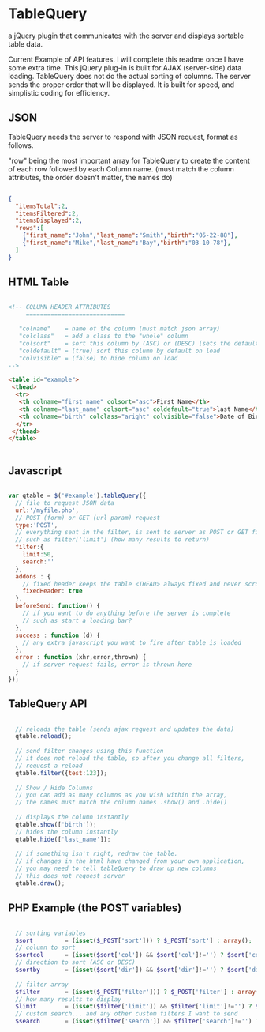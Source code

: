 TableQuery
==========

a jQuery plugin that communicates with the server and displays sortable table data.


Current Example of API features. I will complete this readme once I have some extra time. 
This jQuery plug-in is built for AJAX (server-side) data loading. 
TableQuery does not do the actual sorting of columns. The server sends the proper order that will be displayed. 
It is built for speed, and simplistic coding for efficiency.


JSON
--
TableQuery needs the server to respond with JSON request, format as follows.

"row" being the most important array for TableQuery to create the content of each row
followed by each Column name. (must match the column attributes, the order doesn't matter, the names do)

```json

{
  "itemsTotal":2,
  "itemsFiltered":2,
  "itemsDisplayed":2,
  "rows":[
    {"first_name":"John","last_name":"Smith","birth":"05-22-88"},
    {"first_name":"Mike","last_name":"Bay","birth":"03-10-78"}, 
  ]
}

```

HTML Table
--

```html

<!-- COLUMN HEADER ATTRIBUTES
     ============================

   "colname"    = name of the column (must match json array)
   "colclass"   = add a class to the "whole" column
   "colsort"    = sort this column by (ASC) or (DESC) [sets the default sortby] or (false) disable sorting
   "coldefault" = (true) sort this column by default on load
   "colvisible" = (false) to hide column on load
-->

<table id="example">
 <thead>
  <tr>
   <th colname="first_name" colsort="asc">First Name</th>
   <th colname="last_name" colsort="asc" coldefault="true">last Name</th>
   <th colname="birth" colclass="aright" colvisible="false">Date of Birth</th>
  </tr>
 </thead>
</table>
      
```

Javascript
--

```javascript

var qtable = $('#example').tableQuery({
  // file to request JSON data
  url:'/myfile.php',
  // POST (form) or GET (url param) request
  type:'POST',
  // everything sent in the filter, is sent to server as POST or GET filter[] array
  // such as filter['limit'] (how many results to return) 
  filter:{
    limit:50,
    search:''
  },
  addons : {
    // fixed header keeps the table <THEAD> always fixed and never scrolls off screen
    fixedHeader: true
  },
  beforeSend: function() {
    // if you want to do anything before the server is complete
    // such as start a loading bar?
  },
  success : function (d) {
    // any extra javascript you want to fire after table is loaded
  },
  error : function (xhr,error,thrown) {
    // if server request fails, error is thrown here
  }
});

  ```
  
  
TableQuery API
---
```javascript

  // reloads the table (sends ajax request and updates the data)
  qtable.reload();
  
  // send filter changes using this function
  // it does not reload the table, so after you change all filters,
  // request a reload
  qtable.filter({test:123});
  
  // Show / Hide Columns
  // you can add as many columns as you wish within the array,
  // the names must match the column names .show() and .hide() 
  
  // displays the column instantly
  qtable.show(['birth']);
  // hides the column instantly
  qtable.hide(['last_name']);
  
  // if something isn't right, redraw the table. 
  // if changes in the html have changed from your own application,
  // you may need to tell tableQuery to draw up new columns
  // this does not request server
  qtable.draw();

```


PHP Example (the POST variables) 
---
```PHP

  // sorting variables
  $sort         = (isset($_POST['sort'])) ? $_POST['sort'] : array();
  // column to sort
  $sortcol      = (isset($sort['col']) && $sort['col']!='') ? $sort['col'] : '';
  // direction to sort (ASC or DESC)
  $sortby       = (isset($sort['dir']) && $sort['dir']!='') ? $sort['dir'] : 'asc';
  
  // filter array
  $filter       = (isset($_POST['filter'])) ? $_POST['filter'] : array();
  // how many results to display
  $limit        = (isset($filter['limit']) && $filter['limit']!='') ? $filter['limit'] : 10;
  // custom search... and any other custom filters I want to send
  $search       = (isset($filter['search']) && $filter['search']!='') ? strtolower($filter['search']) : '';

```
  
  
